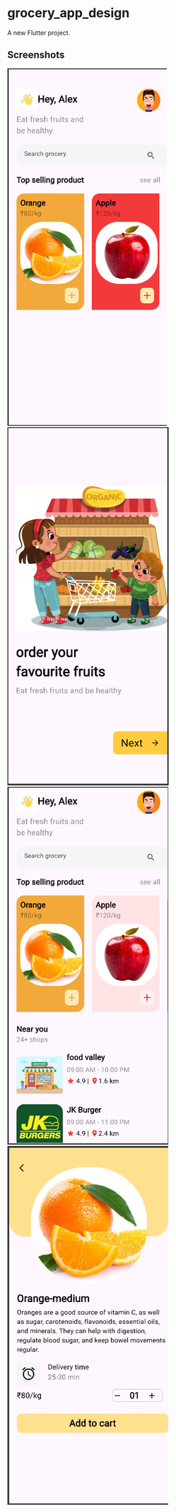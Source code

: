 # grocery_app_design

A new Flutter project.

## Screenshots
![App Screenshot](https://github.com/SankalpPyFever333/grocery_app_design/blob/main/assets/homePage.png)
![App Screenshot](https://github.com/SankalpPyFever333/grocery_app_design/blob/main/assets/landinPage.png)
![App Screenshot](https://github.com/SankalpPyFever333/grocery_app_design/blob/main/assets/homePageSS.png)
![App Screenshot](https://github.com/SankalpPyFever333/grocery_app_design/blob/main/assets/prodpage.png)


